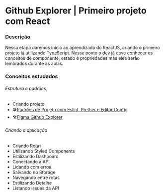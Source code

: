 # Github Explorer | Primeiro projeto com React

### Descrição

Nessa etapa daremos início ao aprendizado do ReactJS, criando o primeiro projeto já utilizando TypeScript. Nesse ponto o dev já deve conhecer os conceitos de componente, estado e propriedades mas eles serão lembrados durante as aulas.

### Conceitos estudados

###### Estrutura e padrões

- Criando projeto
- 🛠[Padrões de Projeto com Eslint, Prettier e Editor Config](https://www.notion.so/Padr-es-de-projeto-com-ESLint-Prettier-e-EditorConfig-0b57b47a24724c859c0cf226aa0cc3a7)
- 🛠[Figma Github Explorer](https://www.figma.com/file/HOCmxfrElzLpI75LdzFLia/Github-Explorer?node-id=0%3A1)

###### Criando a aplicação

- Criando Rotas
- Utilizando Styled Components
- Estilizando Dashboard
- Conectando a API
- Lidando com erros
- Salvando no Storage
- Navegando entre rotas
- Estilizando Detalhe
- Listando issues da API
